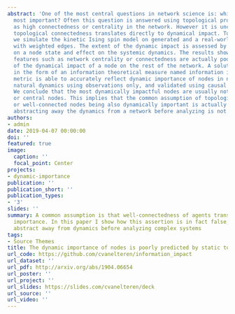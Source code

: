 ```yaml
---
abstract: 'One of the most central questions in network science is: which nodes are
  most important? Often this question is answered using topological properties such
  as high connectedness or centrality in the network. However it is unclear whether
  topological connectedness translates directly to dynamical impact. To this end,
  we simulate the kinetic Ising spin model on generated and a real-world networks
  with weighted edges. The extent of the dynamic impact is assessed by causally intervening
  on a node state and effect on the systemic dynamics. The results show that topological
  features such as network centrality or connectedness are actually poor predictors
  of the dynamical impact of a node on the rest of the network. A solution is offered
  in the form of an information theoretical measure named information impact. The
  metric is able to accurately reflect dynamic importance of nodes in networks under
  natural dynamics using observations only, and validated using causal interventions.
  We conclude that the most dynamically impactful nodes are usually not the most well-connected
  or central nodes. This implies that the common assumption of topologically central
  or well-connected nodes being also dynamically important is actually false, and
  abstracting away the dynamics from a network before analyzing is not advised.'
authors:
- admin
date: 2019-04-07 00:00:00
doi: ''
featured: true
image:
  caption: ''
  focal_point: Center
projects:
- dynamic-importance
publication: ''
publication_short: ''
publication_types:
- '3'
slides: ''
summary: A common assumption is that well-connectedness of agents translates to dynamic
  importance. In this paper I show how this assertion is in fact false, and we cannot
  abstract away from dynamics before analyzing complex systems
tags:
- Source Themes
title: The dynamic importance of nodes is poorly predicted by static topological features
url_code: https://github.com/cvanelteren/information_impact
url_dataset: ''
url_pdf: http://arxiv.org/abs/1904.06654
url_poster: ''
url_project: ''
url_slides: https://slides.com/cvanelteren/deck
url_source: ''
url_video: ''
---
```



